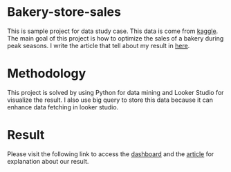 # Bakery-store-sales
This is sample project for data study case. This data is come from [kaggle](https://www.kaggle.com/datasets/matthieugimbert/french-bakery-daily-sales). The main goal of this project is how to optimize the sales of a bakery during peak seasons. I write the article that tell about my result in [here](https://medium.com/@bahategar/study-case-data-analysis-strategy-to-improve-sales-bakery-3b5b1c475170).

# Methodology
This project is solved by using Python for data mining and Looker Studio for visualize the result. I also use big query to store this data because it can enhance data fetching in looker studio.

# Result
Please visit the following link to access the [dashboard](https://lookerstudio.google.com/reporting/ec386fa1-d09c-48d2-b69d-01b147176f5d) and the [article](https://medium.com/@bahategar/study-case-data-analysis-strategy-to-improve-sales-bakery-3b5b1c475170) for explanation about our result.
